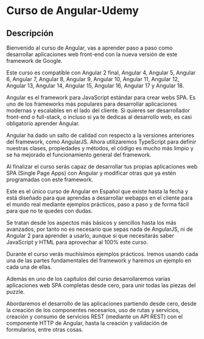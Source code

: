 # Curso de Angular-Udemy

## Descripción

Bienvenido al curso de Angular, vas a aprender paso a paso como desarrollar aplicaciones web front-end con la nueva versión de este framework de Google.

Este curso es compatible con Angular 2 final, Angular 4, Angular 5, Angular 6, Angular 7, Angular 8, Angular 9, Angular 10, Angular 11, Angular 12, Angular 13, Angular 14, Angular 15, Angular 16, Angular 17 y Angular 18.

Angular es el framework para JavaScript estándar para crear webs SPA. Es uno de los frameworks más populares para desarrollar aplicaciones modernas y escalables en el lado del cliente. Si quieres ser desarrollador front-end o full-stack, o incluso si ya te dedicas al desarrollo web, es casi obligatorio aprender Angular. 

Angular ha dado un salto de calidad con respecto a la versiones anteriores del framework, como AngularJS. Ahora utilizaremos TypeScript para definir nuestras clases, propiedades y métodos, el código es mucho más limpio y se ha mejorado el funcionamiento general del framework.

Al finalizar el curso serás capaz de desarrollar tus propias aplicaciones web SPA (Single Page Apps) con Angular y modificar otras que ya estén programadas con este framework. 

Este es el único curso de Angular en Español que existe hasta la fecha y está diseñado para que aprendas a desarrollar webapps en el cliente para el mundo real mediante ejemplos prácticos, paso a paso y de forma fácil para que no te quedes con dudas.

Se tratan desde los aspectos más básicos y sencillos hasta los más avanzados, por tanto no es necesario que sepas nada de AngularJS, ni de Angular 2 para aprender a usarlo, aunque si que necesitarás saber JavaScript y HTML para aprovechar al 100% este curso.

Durante el  curso verás muchísimos ejemplos prácticos. Iremos usando cada una de las partes fundamentales del framework y haremos un ejemplo en cada una de ellas.

Además en uno de los capítulos del curso desarrollaremos varias aplicaciones web SPA completas desde cero, para unir todas las piezas del puzzle.

Abordaremos el desarrollo de las aplicaciones partiendo desde cero, desde la creación de los componentes necesarios, uso de rutas y servicios, creación y consumo de servicios REST (mediante un API REST) con el componente HTTP de Angular, hasta la creación y validación de formularios, entre otras cosas.
